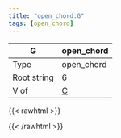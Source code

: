 ```yaml
---
title: "open_chord:G"
tags: [open_chord]
---
```


|G|open_chord|
|---|---|
|Type|open_chord|
|Root string|6|
|V of|[C](../open_chord-c)|
{{< rawhtml >}}
<div class="container"></div>
<script>
const selector = '#container';
const chord = new ChordBox(selector);
chord.draw((new String("320003")));
</script>
{{< /rawhtml >}}
